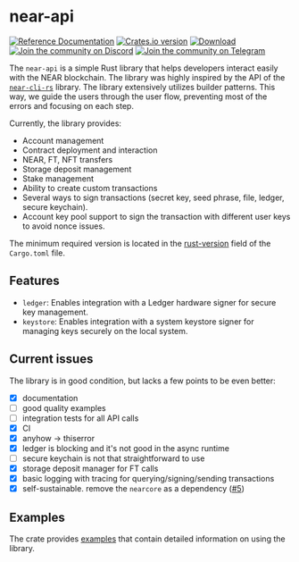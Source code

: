 # near-api
<p>
    <a href="https://docs.rs/near-api"><img src="https://docs.rs/near-api/badge.svg?style=flat-square" alt="Reference Documentation" /></a>
    <a href="https://crates.io/crates/near-api"><img src="https://img.shields.io/crates/v/near-api.svg?style=flat-square" alt="Crates.io version" /></a>
    <a href="https://crates.io/crates/near-api"><img src="https://img.shields.io/crates/d/near-api.svg?style=flat-square" alt="Download" /></a>
    <a href="https://near.chat"><img src="https://img.shields.io/discord/490367152054992913?style=flat-square&label=discord&color=lightgreen" alt="Join the community on Discord" /></a>
    <a href="https://t.me/NEAR_Tools_Community_Group"><img src="https://img.shields.io/badge/telegram-online-lightgreen?style=flat-square" alt="Join the community on Telegram" /></a>
 </p>

The `near-api` is a simple Rust library that helps developers interact easily with the NEAR blockchain. The library was highly inspired by the API of the [`near-cli-rs`](https://github.com/near/near-cli-rs) library. The library extensively utilizes builder patterns. This way, we guide the users through the user flow, preventing most of the errors and focusing on each step.

Currently, the library provides:
* Account management
* Contract deployment and interaction
* NEAR, FT, NFT transfers
* Storage deposit management
* Stake management
* Ability to create custom transactions
* Several ways to sign transactions (secret key, seed phrase, file, ledger, secure keychain).
* Account key pool support to sign the transaction with different user keys to avoid nonce issues.

The minimum required version is located in the [rust-version](./Cargo.toml#L4) field of the `Cargo.toml` file.

## Features

* `ledger`: Enables integration with a Ledger hardware signer for secure key management.
* `keystore`: Enables integration with a system keystore signer for managing keys securely on the local system.

## Current issues

The library is in good condition, but lacks a few points to be even better:
- [x] documentation
- [ ] good quality examples
- [ ] integration tests for all API calls
- [x] CI
- [x] anyhow -> thiserror
- [x] ledger is blocking and it's not good in the async runtime
- [ ] secure keychain is not that straightforward to use
- [x] storage deposit manager for FT calls
- [x] basic logging with tracing for querying/signing/sending transactions
- [x] self-sustainable. remove the `nearcore` as a dependency ([#5](https://github.com/near/near-api-rs/issues/5))

## Examples
The crate provides [examples](./examples/) that contain detailed information on using the library.
